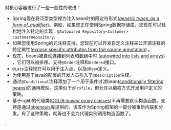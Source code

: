 对核心容器进行了一些一般性的改进：

* Spring现在将泛型类型视为注入bean时的限定符形式\([_generic types\_as a form of\_qualifier_](https://docs.spring.io/spring/docs/4.3.20.RELEASE/spring-framework-reference/htmlsingle/#beans-generics-as-qualifiers)\)。例如，如果您正在使用Spring数据存储库，您现在可以轻松地注入特定的实现：`@Autowired Repository<Customer> customerRepository。`
* 如果您使用Spring的元注释支持，您现在可以开发自定义注释来公开源注释的特定属性\([expose specific attributes from the source annotation](https://docs.spring.io/spring/docs/4.3.20.RELEASE/spring-framework-reference/htmlsingle/#beans-meta-annotations)\).。
* 现在，beans被自动连接到列表和数组中时 \([autowired into lists and arrays](https://docs.spring.io/spring/docs/4.3.20.RELEASE/spring-framework-reference/htmlsingle/#beans-autowired-annotation)\) ，它们可以被排序。支持`@Order`注释和`Ordered`接口。
* `@Lazy`注释现在可以用于注入点，以及`@Bean`定义。
* 为使用基于java的配置的开发人员引入了`@Description`注释。
* 通过`@Conditional`注释添加了一个用于条件过滤bean\([conditionally filtering beans](https://docs.spring.io/spring/docs/4.3.20.RELEASE/spring-framework-reference/htmlsingle/#beans-java-conditional)\)的通用模型。这类似于`@Profile`，但允许以编程方式开发用户定义的策略。
* 基于cglib的代理类\([CGLIB-based proxy classes](https://docs.spring.io/spring/docs/4.3.20.RELEASE/spring-framework-reference/htmlsingle/#aop-pfb-proxy-types)\)不再需要默认构造函数。支持是通过[objenesis](https://code.google.com/p/objenesis/)库提供的，该库作为Spring框架的一部分被重新内联和分发。有了这种策略，就再也不会为代理实例调用构造函数了。

.

